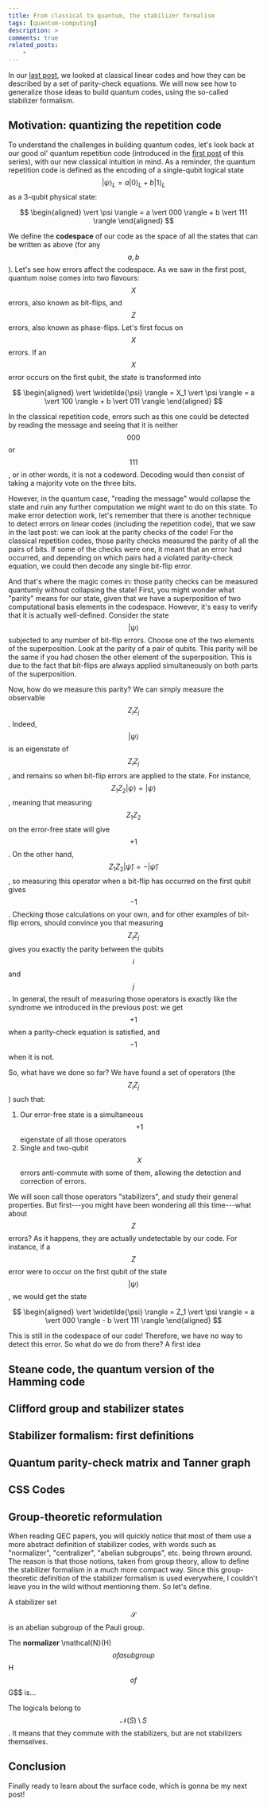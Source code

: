 ```yaml
---
title: From classical to quantum, the stabilizer formalism
tags: [quantum-computing]
description: >
comments: true
related_posts: 
    - 
---
```


In our [last post](2022-05-21-classical-error-correction.md), we looked at classical linear codes and how they can be described by a set of parity-check equations.
We will now see how to generalize those ideas to build quantum codes, using the so-called stabilizer formalism.

## Motivation: quantizing the repetition code

To understand the challenges in building quantum codes, let's look back at our good ol' quantum repetition code (introduced in the [first post](2022-01-25-intro-qec-1.md) of this series), with our new classical intuition in mind.  As a reminder, the quantum repetition code is defined as the encoding of a single-qubit logical state $$\vert \psi \rangle_L = a \vert 0 \rangle_L + b \vert 1 \rangle_L$$ as a 3-qubit physical state:

$$
\begin{aligned}
\vert \psi \rangle = a \vert 000 \rangle + b \vert 111 \rangle
\end{aligned}
$$

We define the **codespace** of our code as the space of all the states that can be written as above (for any $$a,b$$).
Let's see how errors affect the codespace.
As we saw in the first post, quantum noise comes into two flavours: $$X$$ errors, also known as bit-flips, and $$Z$$ errors, also known as phase-flips.
Let's first focus on $$X$$ errors.
If an $$X$$ error occurs on the first qubit, the state is transformed into

$$
\begin{aligned}
\vert \widetilde{\psi} \rangle = X_1 \vert \psi \rangle = a \vert 100 \rangle + b \vert 011 \rangle
\end{aligned}
$$

In the classical repetition code, errors such as this one could be detected by reading the message and seeing that it is neither $$000$$ or $$111$$, or in other words, it is not a codeword. 
Decoding would then consist of taking a majority vote on the three bits. 

However, in the quantum case, "reading the message" would collapse the state and ruin any further computation we might want to do on this state.
To make error detection work, let's remember that there is another technique to detect errors on linear codes (including the repetition code), that we saw in the last post: we can look at the parity checks of the code! For the classical repetition codes, those parity checks measured the parity of all the pairs of bits. If some of the checks were one, it meant that an error had occurred, and depending on which pairs had a violated parity-check equation, we could then decode any single bit-flip error.  

And that's where the magic comes in: those parity checks can be measured quantumly without collapsing the state!
First, you might wonder what "parity" means for our state, given that we have a superposition of two computational basis elements in the codespace.
However, it's easy to verify that it is actually well-defined. Consider the state $$\vert \psi \rangle$$ subjected to any number of bit-flip errors. Choose one of the two elements of the superposition. Look at the parity of a pair of qubits. This parity will be the same if you had chosen the other element of the superposition. This is due to the fact that bit-flips are always applied simultaneously on both parts of the superposition.

Now, how do we measure this parity? We can simply measure the observable $$Z_i Z_j$$.
Indeed, $$\vert \psi \rangle$$ is an eigenstate of $$Z_i Z_j$$, and remains so when bit-flip errors are applied to the state.
For instance, $$Z_1 Z_2 \vert \psi \rangle = \vert \psi \rangle$$, meaning that measuring $$Z_1 Z_2$$ on the error-free state will give $$+1$$.
On the other hand, $$Z_1 Z_2 \vert \widetilde{\psi} \rangle = -\vert \widetilde{\psi} \rangle$$, so measuring this operator when a bit-flip has occurred on the first qubit gives $$-1$$. 
Checking those calculations on your own, and for other examples of bit-flip errors, should convince you that measuring $$Z_i Z_j$$ gives you exactly the parity between the qubits $$i$$ and $$j$$. In general, the result of measuring those operators is exactly like the syndrome we introduced in the previous post: we get $$+1$$ when a parity-check equation is satisfied, and $$-1$$ when it is not. 

So, what have we done so far? We have found a set of operators (the $$Z_i Z_j$$) such that:
1. Our error-free state is a simultaneous $$+1$$ eigenstate of all those operators
2. Single and two-qubit $$X$$ errors anti-commute with some of them, allowing the detection and correction of errors.

We will soon call those operators "stabilizers", and study their general properties.
But first---you might have been wondering all this time---what about $$Z$$ errors?
As it happens, they are actually undetectable by our code.
For instance, if a $$Z$$ error were to occur on the first qubit of the state $$\vert \psi \rangle$$, we would get the state

$$
\begin{aligned}
\vert \widetilde{\psi} \rangle = Z_1 \vert \psi \rangle = a \vert 000 \rangle - b \vert 111 \rangle
\end{aligned}
$$

This is still in the codespace of our code! Therefore, we have no way to detect this error.
So what do we do from there?
A first idea 

## Steane code, the quantum version of the Hamming code

## Clifford group and stabilizer states

## Stabilizer formalism: first definitions

## Quantum parity-check matrix and Tanner graph

## CSS Codes

## Group-theoretic reformulation

When reading QEC papers, you will quickly notice that most of them use a more abstract definition of stabilizer codes, with words such as "normalizer", "centralizer", "abelian subgroups", etc. being thrown around. The reason is that those notions, taken from group theory, allow to define the stabilizer formalism in a much more compact way. Since this group-theoretic definition of the stabilizer formalism is used everywhere, I couldn't leave you in the wild without mentioning them. So let's define.

A stabilizer set $$\mathcal{S}$$ is an abelian subgroup of the Pauli group. 

The **normalizer** \mathcal{N}(H)$$ of a subgroup $$H$$ of $$G$$ is...

The logicals belong to $$\mathcal{N}(S) \setminus S$$. It means that they commute with the stabilizers, but are not stabilizers themselves.


## Conclusion

Finally ready to learn about the surface code, which is gonna be my next post!